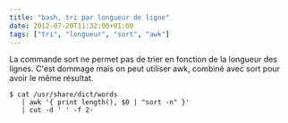 ```yaml
---
title: "bash, tri par longueur de ligne"
date: 2012-07-20T11:32:00+01:00
tags: ["tri", "longueur", "sort", "awk"]
---
```

La commande sort ne permet pas de trier en fonction de la longueur des lignes. C'est dommage mais on peut utiliser awk, combiné avec sort pour avoir le même résultat.  

```
$ cat /usr/share/dict/words 
   | awk '{ print length(), $0 | "sort -n" }' 
   | cut -d ' ' -f 2-
```
